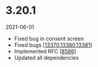 # 3.20.1

2021-06-01

- Fixed bug in consent screen
- Fixed bugs [[13370](https://chevereto.com/community/threads/13370/),[13380](https://chevereto.com/community/threads/13380/),[13381](https://chevereto.com/community/threads/13381/)]
- Implemented RFC [[8586](https://chevereto.com/community/threads/8586/)]
- Updated all dependencies
